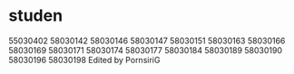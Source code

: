 # studen
55030402
58030142
58030146
58030147
58030151
58030163
58030166
58030169
58030171
58030174
58030177
58030184
58030189
58030190
58030196
58030198
Edited by PornsiriG